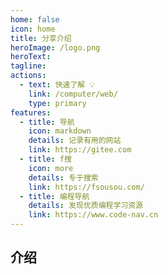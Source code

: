 ```yaml
---
home: false
icon: home
title: 分享介绍
heroImage: /logo.png
heroText: 
tagline: 
actions:
  - text: 快速了解 💡
    link: /computer/web/
    type: primary
features:
  - title: 导航
    icon: markdown
    details: 记录有用的网站
    link: https://gitee.com
  - title: f搜
    icon: more
    details: 专于搜索
    link: https://fsousou.com/
  - title: 编程导航
    details: 发现优质编程学习资源
    link: https://www.code-nav.cn
---
```


## 介绍
